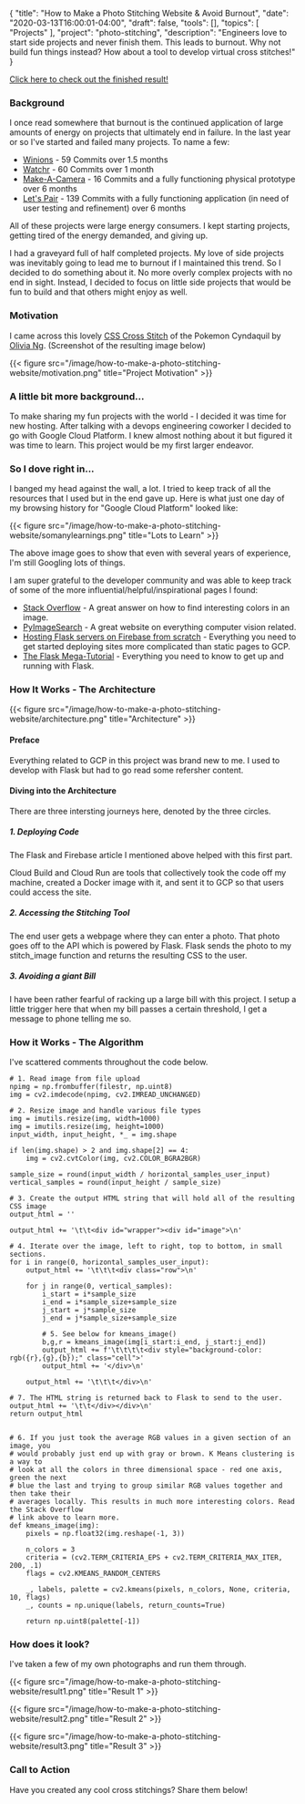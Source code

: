 {
    "title": "How to Make a Photo Stitching Website & Avoid Burnout",
    "date": "2020-03-13T16:00:01-04:00",
    "draft": false,
    "tools": [],
    "topics": [
        "Projects"
    ],
    "project": "photo-stitching",
    "description": "Engineers love to start side projects and never finish them. This leads to burnout. Why not build fun things instead? How about a tool to develop virtual cross stitches!"
}

<!-- Where to Post
Tweet at https://twitter.com/meowlivia_ and follow
CSS Weekly at https://css-weekly.com/submit-a-link/
Instagram
Twitter
 -->

[Click here to check out the finished result!](https://stitchit.travisbumgarner.com)


### Background

I once read somewhere that burnout is the continued application of large amounts of energy on projects that ultimately end in failure. In the last year or so I've started and failed many projects. To name a few:

- [Winions](https://github.com/TravisBumgarner/winions) - 59 Commits over 1.5 months
- [Watchr](https://github.com/TravisBumgarner/watchr) - 60 Commits over 1 month
- [Make-A-Camera](https://github.com/TravisBumgarner/make-a-camera) - 16 Commits and a fully functioning physical prototype over 6 months
- [Let's Pair](https://github.com/TravisBumgarner/lets-pair) - 139 Commits with a fully functioning application (in need of user testing and refinement) over 6 months

All of these projects were large energy consumers. I kept starting projects, getting tired of the energy demanded, and giving up. 

I had a graveyard full of half completed projects. My love of side projects was inevitably going to lead me to burnout if I maintained this trend. So I decided to do something about it. No more overly complex projects with no end in sight. Instead, I decided to focus on little side projects that would be fun to build and that others might enjoy as well. 

### Motivation

I came across this lovely [CSS Cross Stitch](https://codepen.io/oliviale/pen/RwNdeeQ) of the Pokemon Cyndaquil by [Olivia Ng](https://twitter.com/meowlivia_). (Screenshot of the resulting image below)

{{< figure src="/image/how-to-make-a-photo-stitching-website/motivation.png" title="Project Motivation" >}}

### A little bit more background...

To make sharing my fun projects with the world - I decided it was time for new hosting. After talking with a devops engineering coworker I decided to go with Google Cloud Platform. I knew almost nothing about it but figured it was time to learn. This project would be my first larger endeavor. 

### So I dove right in...

I banged my head against the wall, a lot. I tried to keep track of all the resources that I used but in the end gave up. Here is what just one day of my browsing history for "Google Cloud Platform" looked like:

{{< figure src="/image/how-to-make-a-photo-stitching-website/somanylearnings.png" title="Lots to Learn" >}}

The above image goes to show that even with several years of experience, I'm still Googling lots of things.

I am super grateful to the developer community and was able to keep track of some of the more influential/helpful/inspirational pages I found:

- [Stack Overflow](https://stackoverflow.com/a/43111221) - A great answer on how to find interesting colors in an image.
- [PyImageSearch](https://www.pyimagesearch.com/) - A great website on everything computer vision related.
- [Hosting Flask servers on Firebase from scratch](https://medium.com/firebase-developers/hosting-flask-servers-on-firebase-from-scratch-c97cfb204579) - Everything you need to get started deploying sites more complicated than static pages to GCP.
- [The Flask Mega-Tutorial](https://blog.miguelgrinberg.com/post/the-flask-mega-tutorial-part-i-hello-world) - Everything you need to know to get up and running with Flask.

### How It Works - The Architecture

{{< figure src="/image/how-to-make-a-photo-stitching-website/architecture.png" title="Architecture" >}}

#### Preface

Everything related to GCP in this project was brand new to me. I used to develop with Flask but had to go read some refersher content. 

#### Diving into the Architecture

There are three intersting journeys here, denoted by the three circles.

##### 1. Deploying Code

The Flask and Firebase article I mentioned above helped with this first part. 

Cloud Build and Cloud Run are tools that collectively took the code off my machine, created a Docker image with it, and sent it to GCP so that users could access the site. 

##### 2. Accessing the Stitching Tool

The end user gets a webpage where they can enter a photo. That photo goes off to the API which is powered by Flask. Flask sends the photo to my stitch_image function and returns the resulting CSS to the user.

##### 3. Avoiding a giant Bill

I have been rather fearful of racking up a large bill with this project. I setup a little trigger here that when my bill passes a certain threshold, I get a message to phone telling me so. 

### How it Works - The Algorithm

I've scattered comments throughout the code below. 

```
# 1. Read image from file upload
npimg = np.frombuffer(filestr, np.uint8)
img = cv2.imdecode(npimg, cv2.IMREAD_UNCHANGED)

# 2. Resize image and handle various file types
img = imutils.resize(img, width=1000)
img = imutils.resize(img, height=1000)
input_width, input_height, *_ = img.shape

if len(img.shape) > 2 and img.shape[2] == 4:
    img = cv2.cvtColor(img, cv2.COLOR_BGRA2BGR)

sample_size = round(input_width / horizontal_samples_user_input)
vertical_samples = round(input_height / sample_size)

# 3. Create the output HTML string that will hold all of the resulting CSS image
output_html = ''

output_html += '\t\t<div id="wrapper"><div id="image">\n'

# 4. Iterate over the image, left to right, top to bottom, in small sections.
for i in range(0, horizontal_samples_user_input):
    output_html += '\t\t\t<div class="row">\n'
    
    for j in range(0, vertical_samples):
        i_start = i*sample_size
        i_end = i*sample_size+sample_size
        j_start = j*sample_size
        j_end = j*sample_size+sample_size

        # 5. See below for kmeans_image()
        b,g,r = kmeans_image(img[i_start:i_end, j_start:j_end])
        output_html += f'\t\t\t\t<div style="background-color: rgb({r},{g},{b});" class="cell">'
        output_html += '</div>\n'
    
    output_html += '\t\t\t</div>\n'

# 7. The HTML string is returned back to Flask to send to the user. 
output_html += '\t\t</div></div>\n'
return output_html


# 6. If you just took the average RGB values in a given section of an image, you
# would probably just end up with gray or brown. K Means clustering is a way to 
# look at all the colors in three dimensional space - red one axis, green the next
# blue the last and trying to group similar RGB values together and then take their
# averages locally. This results in much more interesting colors. Read the Stack Overflow 
# link above to learn more. 
def kmeans_image(img):
    pixels = np.float32(img.reshape(-1, 3))

    n_colors = 3
    criteria = (cv2.TERM_CRITERIA_EPS + cv2.TERM_CRITERIA_MAX_ITER, 200, .1)
    flags = cv2.KMEANS_RANDOM_CENTERS

    _, labels, palette = cv2.kmeans(pixels, n_colors, None, criteria, 10, flags)
    _, counts = np.unique(labels, return_counts=True)

    return np.uint8(palette[-1])
```

### How does it look?

I've taken a few of my own photographs and run them through. 

{{< figure src="/image/how-to-make-a-photo-stitching-website/result1.png" title="Result 1" >}}

{{< figure src="/image/how-to-make-a-photo-stitching-website/result2.png" title="Result 2" >}}

{{< figure src="/image/how-to-make-a-photo-stitching-website/result3.png" title="Result 3" >}}

### Call to Action

Have you created any cool cross stitchings? Share them below!